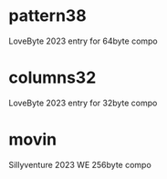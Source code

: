 # pattern38

LoveByte 2023 entry for 64byte compo

# columns32

LoveByte 2023 entry for 32byte compo

# movin

Sillyventure 2023 WE 256byte compo
